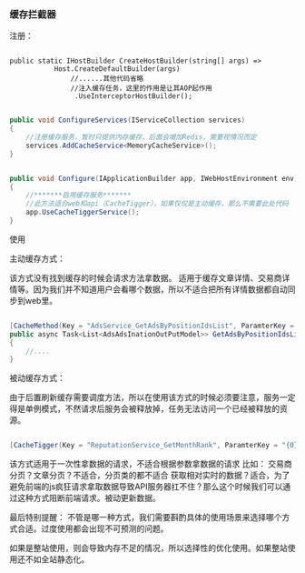﻿
### 缓存拦截器

注册：

```cshar

public static IHostBuilder CreateHostBuilder(string[] args) =>
           Host.CreateDefaultBuilder(args)
               //......其他代码省略
               //注入缓存任务，这里的作用是让其AOP起作用
                .UseInterceptorHostBuilder();

```

```csharp

public void ConfigureServices(IServiceCollection services)
{
    //注册缓存服务，暂时只提供内存缓存，后面会增加Redis，需要视情况而定
    services.AddCacheService<MemoryCacheService>();
}

```

```csharp

public void Configure(IApplicationBuilder app, IWebHostEnvironment env)
{
    //*******启用缓存服务*******
    //此方法适合web和api（CacheTigger），如果仅仅是主动缓存，那么不需要此处代码
    app.UseCacheTiggerService();
}

```

使用

主动缓存方式：

该方式没有找到缓存的时候会请求方法拿数据。
适用于缓存文章详情、交易商详情等。因为我们并不知道用户会看哪个数据，所以不适合把所有详情数据都自动同步到web里。

```csharp

[CacheMethod(Key = "AdsService_GetAdsByPositionIdsList", ParamterKey = "{0}", Seconds = CacheTime.Min5)]
public async Task<List<AdsAdsInationOutPutModel>> GetAdsByPositionIdsList(int[] ids, CancellationToken cancellationToken)
{
    //....
}

```

被动缓存方式：

由于后置刷新缓存需要调度方法，所以在使用该方式的时候必须要注意，服务一定得是单例模式，不然请求后服务会被释放掉，任务无法访问一个已经被释放的资源。

```csharp

[CacheTigger(Key = "ReputationService_GetMonthRank", ParamterKey = "{0}_{1}_{2}_{3}", Seconds = CacheTime.Min2)]

```

该方式适用于一次性拿数据的请求，不适合根据参数拿数据的请求
比如：
交易商分页？文章分页？不适合，分页类的都不适合
获取相对实时的数据？适合，为了避免前端的js疯狂请求拿取数据导致API服务器扛不住？那么这个时候我们可以通过这种方式阻断前端请求。被动更新数据。


最后特别提醒：
不管是哪一种方式，我们需要斟酌具体的使用场景来选择哪个方式合适。过度使用都会出现不可预测的问题。

如果是整站使用，则会导致内存不足的情况，所以选择性的优化使用。如果整站使用还不如全站静态化。